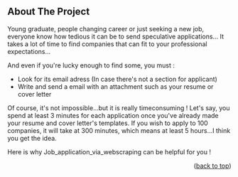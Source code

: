 
<!-- ABOUT THE PROJECT -->
## About The Project

Young graduate, people changing career or just seeking a new job, everyone know how tedious it can be to send speculative applications...
It takes a lot of time to find companies that can fit to your professional expectations...

And even if you're lucky enough to find some, you must :
* Look for its email adress (In case there's not a section for applicant)
* Write and send a email with an attachment such as your resume or cover letter

Of course, it's not impossible...but it is really timeconsuming ! 
Let's say, you spend at least 3 minutes for each application once you've already made your resume and cover letter's templates.
If you wish to apply to 100 companies, it will take at 300 minutes, which means at least 5 hours...I think you get the idea.

Here is why Job_application_via_webscraping can be helpful for you !


<p align="right">(<a href="#top">back to top</a>)</p>
